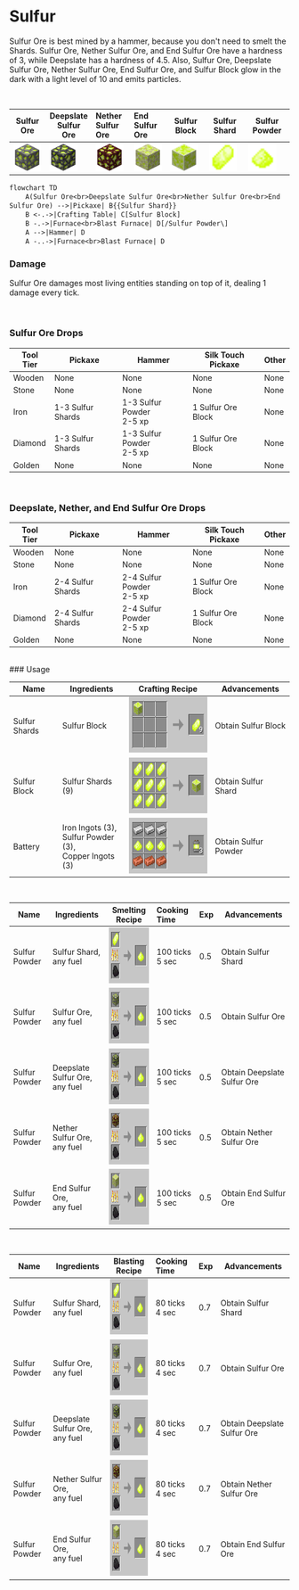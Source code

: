 # Sulfur

Sulfur Ore is best mined by a hammer, because you don't need to smelt the Shards.
Sulfur Ore, Nether Sulfur Ore, and End Sulfur Ore have a hardness of 3, 
while Deepslate has a hardness of 4.5.
Also, Sulfur Ore,  Deepslate Sulfur Ore, Nether Sulfur Ore, End Sulfur Ore, 
and Sulfur Block glow in the dark with a light level of 10 and emits particles.

<br>

| Sulfur Ore                                                               | Deepslate <br>Sulfur Ore                                                                     | Nether <br>Sulfur Ore                                                                  | End <br>Sulfur Ore                                                               | Sulfur Block                                                                 | Sulfur Shard                                                                 | Sulfur Powder                                                                  |
|--------------------------------------------------------------------------|----------------------------------------------------------------------------------------------|:---------------------------------------------------------------------------------------|:---------------------------------------------------------------------------------|------------------------------------------------------------------------------|------------------------------------------------------------------------------|--------------------------------------------------------------------------------|
| <img src="./img/sulfur_ore.png" alt="Sulfur Ore" height="50" width="50"> | <img src="./img/deepslate_sulfur_ore.png" alt="Deepslate Sulfur Ore" height="50" width="50"> | <img src="./img/nether_sulfur_ore.png" alt="Nether Sulfur Ore" height="50" width="50"> | <img src="./img/end_sulfur_ore.png" alt="End Sulfur Ore" height="50" width="50"> | <img src="./img/sulfur_block.png" alt="Sulfur Block" height="50" width="50"> | <img src="./img/sulfur_shard.png" alt="Sulfur Shard" height="50" width="50"> | <img src="./img/sulfur_powder.png" alt="Sulfur Powder" height="50" width="50"> |


```mermaid
flowchart TD
    A(Sulfur Ore<br>Deepslate Sulfur Ore<br>Nether Sulfur Ore<br>End Sulfur Ore) -->|Pickaxe| B{{Sulfur Shard}}
    B <-.->|Crafting Table| C[Sulfur Block]
    B -.->|Furnace<br>Blast Furnace| D[/Sulfur Powder\]
    A -->|Hammer| D
    A -..->|Furnace<br>Blast Furnace| D
```

### Damage 

Sulfur Ore damages most living entities standing on top of it, dealing 1 damage every tick.

<br>

### Sulfur Ore Drops

| Tool Tier | Pickaxe           | Hammer                       | Silk Touch Pickaxe  | Other |
|-----------|-------------------|------------------------------|---------------------|-------|
| Wooden    | None              | None                         | None                | None  |
| Stone     | None              | None                         | None                | None  |
| Iron      | 1-3 Sulfur Shards | 1-3 Sulfur Powder<br/>2-5 xp | 1 Sulfur Ore Block  | None  |
| Diamond   | 1-3 Sulfur Shards | 1-3 Sulfur Powder<br/>2-5 xp | 1 Sulfur Ore Block  | None  |
| Golden    | None              | None                         | None                | None  |

<br>

### Deepslate, Nether, and End Sulfur Ore Drops

| Tool Tier | Pickaxe           | Hammer                       | Silk Touch Pickaxe  | Other |
|-----------|-------------------|------------------------------|---------------------|-------|
| Wooden    | None              | None                         | None                | None  |
| Stone     | None              | None                         | None                | None  |
| Iron      | 2-4 Sulfur Shards | 2-4 Sulfur Powder<br/>2-5 xp | 1 Sulfur Ore Block  | None  |
| Diamond   | 2-4 Sulfur Shards | 2-4 Sulfur Powder<br/>2-5 xp | 1 Sulfur Ore Block  | None  |
| Golden    | None              | None                         | None                | None  |

<br>
### Usage

| Name          | Ingredients                                                     | Crafting Recipe                                                        | Advancements           |
|---------------|-----------------------------------------------------------------|------------------------------------------------------------------------|------------------------|
| Sulfur Shards | Sulfur Block                                                    | <img src="./img/recipe_sulfur_2.png" alt="Sulfur Recipe" height="100"> | Obtain Sulfur Block    |
| Sulfur Block  | Sulfur Shards (9)                                               | <img src="./img/recipe_sulfur_1.png" alt="Sulfur Recipe" height="100"> | Obtain Sulfur Shard    |
| Battery       | Iron Ingots (3),<br/> Sulfur Powder (3),<br/> Copper Ingots (3) | <img src="./img/recipe_sulfur_3.png" alt="Sulfur Recipe" height="100"> | Obtain Sulfur Powder   |

<br>

| Name          | Ingredients                        | Smelting Recipe                                                        | Cooking Time       | Exp | Advancements                |
|---------------|------------------------------------|------------------------------------------------------------------------|:-------------------|:----|-----------------------------|
| Sulfur Powder | Sulfur Shard, <br>any fuel         | <img src="./img/recipe_sulfur_4.png" alt="Sulfur Recipe" height="100"> | 100 ticks<br>5 sec | 0.5 | Obtain Sulfur Shard         |
| Sulfur Powder | Sulfur Ore, <br>any fuel           | <img src="./img/recipe_sulfur_5.png" alt="Sulfur Recipe" height="100"> | 100 ticks<br>5 sec | 0.5 | Obtain Sulfur Ore           |
| Sulfur Powder | Deepslate Sulfur Ore, <br>any fuel | <img src="./img/recipe_sulfur_6.png" alt="Sulfur Recipe" height="100"> | 100 ticks<br>5 sec | 0.5 | Obtain Deepslate Sulfur Ore |
| Sulfur Powder | Nether Sulfur Ore, <br>any fuel    | <img src="./img/recipe_sulfur_7.png" alt="Sulfur Recipe" height="100"> | 100 ticks<br>5 sec | 0.5 | Obtain Nether Sulfur Ore    |
| Sulfur Powder | End Sulfur Ore, <br>any fuel       | <img src="./img/recipe_sulfur_8.png" alt="Sulfur Recipe" height="100"> | 100 ticks<br>5 sec | 0.5 | Obtain End Sulfur Ore       |

<br>

| Name          | Ingredients                        | Blasting Recipe                                                        | Cooking Time      | Exp | Advancements                |
|---------------|------------------------------------|------------------------------------------------------------------------|:------------------|:----|-----------------------------|
| Sulfur Powder | Sulfur Shard, <br>any fuel         | <img src="./img/recipe_sulfur_4.png" alt="Sulfur Recipe" height="100"> | 80 ticks<br>4 sec | 0.7 | Obtain Sulfur Shard         |
| Sulfur Powder | Sulfur Ore, <br>any fuel           | <img src="./img/recipe_sulfur_5.png" alt="Sulfur Recipe" height="100"> | 80 ticks<br>4 sec | 0.7 | Obtain Sulfur Ore           |
| Sulfur Powder | Deepslate Sulfur Ore, <br>any fuel | <img src="./img/recipe_sulfur_6.png" alt="Sulfur Recipe" height="100"> | 80 ticks<br>4 sec | 0.7 | Obtain Deepslate Sulfur Ore |
| Sulfur Powder | Nether Sulfur Ore, <br>any fuel    | <img src="./img/recipe_sulfur_7.png" alt="Sulfur Recipe" height="100"> | 80 ticks<br>4 sec | 0.7 | Obtain Nether Sulfur Ore    |
| Sulfur Powder | End Sulfur Ore, <br>any fuel       | <img src="./img/recipe_sulfur_8.png" alt="Sulfur Recipe" height="100"> | 80 ticks<br>4 sec | 0.7 | Obtain End Sulfur Ore       |
